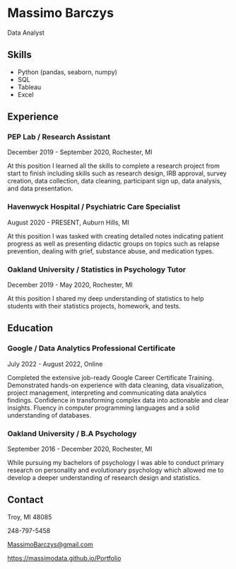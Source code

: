 
# Massimo Barczys
Data Analyst


## Skills
- Python (pandas, seaborn, numpy) 
- SQL
- Tableau
- Excel
## Experience

### PEP Lab / Research Assistant
December 2019 - September 2020,  Rochester, MI

At this position I learned all the skills to complete a research project from start to finish including skills such as research design, IRB approval, survey creation, data collection, data cleaning, participant sign up, data analysis, and data presentation.

### Havenwyck Hospital / Psychiatric Care Specialist
August 2020 - PRESENT,  Auburn Hills, MI

At this position I was tasked with creating detailed notes indicating patient progress as well as presenting didactic groups on topics such as relapse prevention, dealing with grief, substance abuse, and medication types.

### Oakland University / Statistics in Psychology Tutor
December  2019 - May 2020,  Rochester, MI

At this position I shared my deep understanding of statistics to help students with their statistics projects, homework, and tests.

## Education

### Google / Data Analytics Professional Certificate
July 2022 - August 2022,  Online

Completed the extensive job-ready Google Career Certificate Training. Demonstrated hands-on experience with data cleaning, data visualization, project management, interpreting and communicating data analytics findings. Confidence in transforming complex data into actionable and clear insights. Fluency in computer programming languages and a solid understanding of databases.

### Oakland University / B.A Psychology
September 2016 - December 2020,  Rochester, MI

While pursuing my bachelors of psychology I was able to conduct primary research on personality and evolutionary psychology which allowed me to develop a deeper understanding of research design and statistics.
## Contact
Troy, MI 48085

248-797-5458

MassimoBarczys@gmail.com

https://massimodata.github.io/Portfolio
